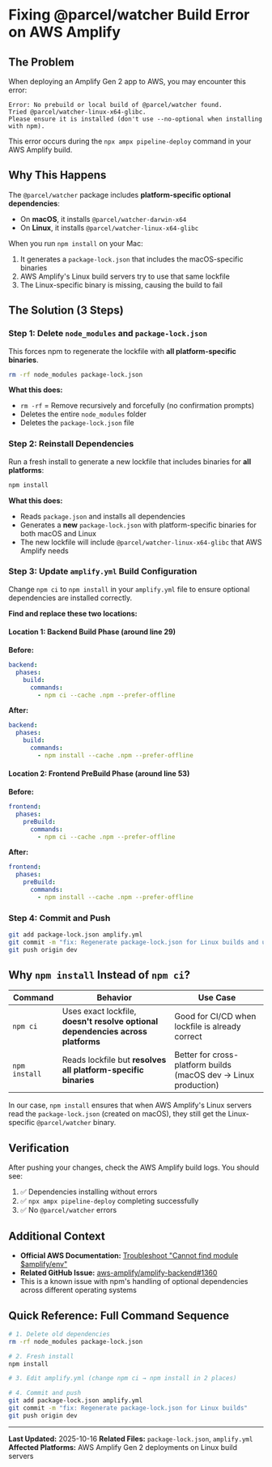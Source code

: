 # Fixing @parcel/watcher Build Error on AWS Amplify

## The Problem

When deploying an Amplify Gen 2 app to AWS, you may encounter this error:

```
Error: No prebuild or local build of @parcel/watcher found.
Tried @parcel/watcher-linux-x64-glibc.
Please ensure it is installed (don't use --no-optional when installing with npm).
```

This error occurs during the `npx ampx pipeline-deploy` command in your AWS Amplify build.

## Why This Happens

The `@parcel/watcher` package includes **platform-specific optional dependencies**:
- On **macOS**, it installs `@parcel/watcher-darwin-x64`
- On **Linux**, it installs `@parcel/watcher-linux-x64-glibc`

When you run `npm install` on your Mac:
1. It generates a `package-lock.json` that includes the macOS-specific binaries
2. AWS Amplify's Linux build servers try to use that same lockfile
3. The Linux-specific binary is missing, causing the build to fail

## The Solution (3 Steps)

### Step 1: Delete `node_modules` and `package-lock.json`

This forces npm to regenerate the lockfile with **all platform-specific binaries**.

```bash
rm -rf node_modules package-lock.json
```

**What this does:**
- `rm -rf` = Remove recursively and forcefully (no confirmation prompts)
- Deletes the entire `node_modules` folder
- Deletes the `package-lock.json` file

### Step 2: Reinstall Dependencies

Run a fresh install to generate a new lockfile that includes binaries for **all platforms**:

```bash
npm install
```

**What this does:**
- Reads `package.json` and installs all dependencies
- Generates a **new** `package-lock.json` with platform-specific binaries for both macOS and Linux
- The new lockfile will include `@parcel/watcher-linux-x64-glibc` that AWS Amplify needs

### Step 3: Update `amplify.yml` Build Configuration

Change `npm ci` to `npm install` in your `amplify.yml` file to ensure optional dependencies are installed correctly.

**Find and replace these two locations:**

#### Location 1: Backend Build Phase (around line 29)

**Before:**
```yaml
backend:
  phases:
    build:
      commands:
        - npm ci --cache .npm --prefer-offline
```

**After:**
```yaml
backend:
  phases:
    build:
      commands:
        - npm install --cache .npm --prefer-offline
```

#### Location 2: Frontend PreBuild Phase (around line 53)

**Before:**
```yaml
frontend:
  phases:
    preBuild:
      commands:
        - npm ci --cache .npm --prefer-offline
```

**After:**
```yaml
frontend:
  phases:
    preBuild:
      commands:
        - npm install --cache .npm --prefer-offline
```

### Step 4: Commit and Push

```bash
git add package-lock.json amplify.yml
git commit -m "fix: Regenerate package-lock.json for Linux builds and update amplify.yml"
git push origin dev
```

## Why `npm install` Instead of `npm ci`?

| Command | Behavior | Use Case |
|---------|----------|----------|
| `npm ci` | Uses exact lockfile, **doesn't resolve optional dependencies across platforms** | Good for CI/CD when lockfile is already correct |
| `npm install` | Reads lockfile but **resolves all platform-specific binaries** | Better for cross-platform builds (macOS dev → Linux production) |

In our case, `npm install` ensures that when AWS Amplify's Linux servers read the `package-lock.json` (created on macOS), they still get the Linux-specific `@parcel/watcher` binary.

## Verification

After pushing your changes, check the AWS Amplify build logs. You should see:
1. ✅ Dependencies installing without errors
2. ✅ `npx ampx pipeline-deploy` completing successfully
3. ✅ No `@parcel/watcher` errors

## Additional Context

- **Official AWS Documentation:** [Troubleshoot "Cannot find module $amplify/env"](https://docs.amplify.aws/react/build-a-backend/troubleshooting/cannot-find-module-amplify-env/)
- **Related GitHub Issue:** [aws-amplify/amplify-backend#1360](https://github.com/aws-amplify/amplify-backend/issues/1360)
- This is a known issue with npm's handling of optional dependencies across different operating systems

## Quick Reference: Full Command Sequence

```bash
# 1. Delete old dependencies
rm -rf node_modules package-lock.json

# 2. Fresh install
npm install

# 3. Edit amplify.yml (change npm ci → npm install in 2 places)

# 4. Commit and push
git add package-lock.json amplify.yml
git commit -m "fix: Regenerate package-lock.json for Linux builds"
git push origin dev
```

---

**Last Updated:** 2025-10-16
**Related Files:** `package-lock.json`, `amplify.yml`
**Affected Platforms:** AWS Amplify Gen 2 deployments on Linux build servers

